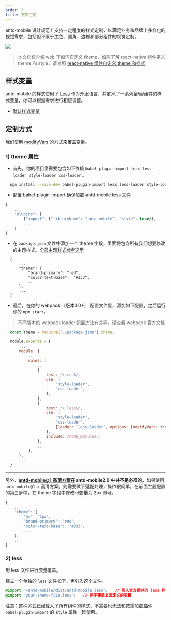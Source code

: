 ```yaml
---
order: 3
title: 定制主题
---
```


antd-mobile 设计规范上支持一定程度的样式定制，以满足业务和品牌上多样化的视觉需求，包括但不限于主色、圆角、边框和部分组件的视觉定制。

![](https://gw.alipayobjects.com/zos/rmsportal/bvJhBmAfTWsUixLpGLbL.png)


> 本文档仅介绍 web 下如何自定义 theme，如需了解 react-native 组件定义 theme 和 style，请参照 [react-native 组件自定义 theme 和样式](https://github.com/ant-design/antd-mobile-samples/tree/master/rn-custom-ui#antd-mobile-with-rn-custom-ui)

## 样式变量

antd-mobile 的样式使用了 [Less](http://lesscss.org/) 作为开发语言，并定义了一系列全局/组件的样式变量，你可以根据需求进行相应调整。

- [默认样式变量](https://github.com/ant-design/ant-design-mobile/blob/master/components/style/themes/default.less)

## 定制方式

我们使用 [modifyVars](http://lesscss.org/usage/#using-less-in-the-browser-modify-variables) 的方式来覆盖变量。


### 1) theme 属性


- 首先，你的项目里需要包含如下依赖 `babel-plugin-import less less-loader style-loader css-loader` 。

```bash
  npm install --save-dev babel-plugin-import less less-loader style-loader css-loader
```

- 配置 babel-plugin-import 确保加载 antd-mobile less 文件

```js
{
    ...
    "plugins": [
        ["import", {"libraryName": "antd-mobile", "style": true}],
        ...
    ]
}
```

- 在 `package.json` 文件中添加一个 theme 字段，里面将包含所有我们想要修改的主题样式。[全部主题样式参考这里](https://github.com/ant-design/ant-design-mobile/blob/master/components/style/themes/default.less)

```
  {
      ...
      "theme": {
          "brand-primary": "red",
          "color-text-base":  "#333",
          ...
      },
      ...
  }
```

- 最后，在你的 webpack （版本3.0+） 配置文件里，添加如下配置，之后运行你的 `npm start`。

> 不同版本的 webpack loader 配置方法有差异，请查看 webpack 官方文档


```js
  const theme = require('./package.json').theme;

  module.exports = {
      ...
      module: {
          ...
          rules: [
              ...
              {
                  test: /\.css$/,
                  use: [
                      'style-loader',
                      'css-loader',
                  ],
              },
              {
                  test: /\.less$/,
                  use: [
                      'style-loader',
                      'css-loader',
                      {loader: 'less-loader', options: {modifyVars: theme}},
                  ],
                  include: /node_modules/,
              },
              ...
          ],
      },
      ...
  }
```

---

另外，**[antd-mobile@1 高清方案](https://github.com/ant-design/ant-design-mobile/wiki/HD)在 antd-mobile2.0 中并不是必须的**，如果使用 `antd-mobile@1.x` 高清方案，则需要做下适配处理，操作很简单，在前面主题配置的第三步中，在 theme 字段中修改`hd`变量为 2px 即可。


```js
{
    ...
    "theme": {
        "hd": "2px",
        "brand-primary": "red",
        "color-text-base":  "#333",
        ...
    },
    ...
}
```

### 2) less

用 less 文件进行变量覆盖。

建立一个单独的 `less` 文件如下，再引入这个文件。

```css
@import "~antd-mobile/dist/antd-mobile.less";   // 引入官方提供的 less 样式入口文件
@import "your-theme-file.less";   // 用于覆盖上面定义的变量
```

注意：这种方式已经载入了所有组件的样式，不需要也无法和按需加载插件 `babel-plugin-import` 的 `style` 属性一起使用。
